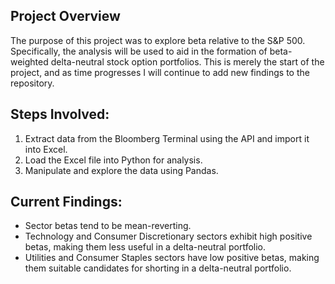 ## Project Overview
The purpose of this project was to explore beta relative to the S&P 500. Specifically, the analysis will be used to aid in the formation of beta-weighted delta-neutral stock option portfolios. This is merely the start of the project, and as time progresses I will continue to add new findings to the repository.

## Steps Involved:
1. Extract data from the Bloomberg Terminal using the API and import it into Excel.
2. Load the Excel file into Python for analysis.
3. Manipulate and explore the data using Pandas.

## Current Findings:
- Sector betas tend to be mean-reverting.
- Technology and Consumer Discretionary sectors exhibit high positive betas, making them less useful in a delta-neutral portfolio.
- Utilities and Consumer Staples sectors have low positive betas, making them suitable candidates for shorting in a delta-neutral portfolio.
